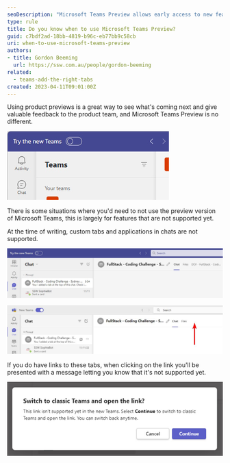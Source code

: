 ```yaml
---
seoDescription: "Microsoft Teams Preview allows early access to new features, but not all functionalities are supported yet, including custom tabs and applications."
type: rule
title: Do you know when to use Microsoft Teams Preview?
guid: c7bdf2ad-18bb-4819-b96c-eb77bb9c58cb
uri: when-to-use-microsoft-teams-preview
authors:
- title: Gordon Beeming
  url: https://ssw.com.au/people/gordon-beeming
related:
  - teams-add-the-right-tabs
created: 2023-04-11T09:01:00Z
---
```


Using product previews is a great way to see what's coming next and give valuable feedback to the product team, and Microsoft Teams Preview is no different.

![Figure: Switch on Microsoft Teams Preview using New Teams toggle](switch-to-microsoft-teams-preview.jpg)

<!--endintro-->

There is some situations where you'd need to not use the preview version of Microsoft Teams, this is largely for features that are not supported yet.

At the time of writing, custom tabs and applications in chats are not supported.

![Figure: Microsoft Teams shows custom tabs](microsoft-teams-with-tabs.jpg)

![Figure: Microsoft Teams Preview missing custom tabs](microsoft-teams-preview-without-tabs.jpg)

If you do have links to these tabs, when clicking on the link you'll be presented with a message letting you know that it's not supported yet.

![Figure: When clicking on a link to a tab you'll get a friendly message](switch-to-classic-teams-and-open-the-link.jpg)
